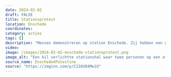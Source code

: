 ```yaml
---
date: 2024-02-02
draft: FALSE
title: Stationsprotest
location: Enschede
coordinates: 
category: acties
tags: []
description: "Mensen demonstreren op station Enschede. Zij hebben een grote Palestijnse vlag en delen flyers uit. Tenminste twee omstanders vallen de demonstranten aan en zorgen voor voor overlast."
video: 
image: /images/2024-02-02-enschede-stationsprotest.png
image_alt: "Een kil verlichtte stationshal waar twee personen op een afstandje van voren te zien zijn, en twee personen dichtbij op de rug. Eén persoon die op de rug te zien is heeft een megafoon in de hand, de ander houdt een Palestijnse vlag vast. Op de grond ligt tenminste één flyer. Over het beeld heen staat in witte letters: 'Meerdere keren uitgescholden en aangevallen door deze mensen. Graag delen #Enschede', met daaronder nogmaals een locatie-icon en het woord 'Enschede'."
source_name: Enschede4Palestine
source: "https://imginn.com/p/C22OU84Mw1O"
---
```


